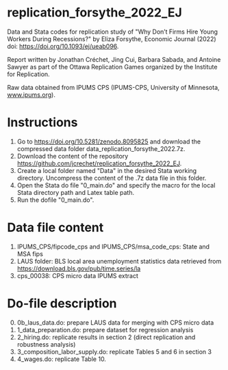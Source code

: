 # replication_forsythe_2022_EJ
Data and Stata codes for replication study of "Why Don’t Firms Hire Young Workers During Recessions?" by Eliza Forsythe, Economic Journal (2022) doi: https://doi.org/10.1093/ej/ueab096.

Report written by Jonathan Créchet, Jing Cui, Barbara Sabada, and Antoine Sawyer as part of the Ottawa Replication Games organized by the Institute for Replication.

Raw data obtained from IPUMS CPS (IPUMS-CPS, University of Minnesota, www.ipums.org).

# Instructions
1. Go to https://doi.org/10.5281/zenodo.8095825 and download the compressed data folder data_replication_forsythe_2022.7z.
2. Download the content of the repository https://github.com/jcrechet/replication_forsythe_2022_EJ.
3. Create a local folder named "Data" in the desired Stata working directory. Uncompress the content of the .7z data file in this folder.
4. Open the Stata do file "0_main.do" and specify the macro for the local Stata directory path and Latex table path.
5. Run the dofile "0_main.do".

# Data file content
1. IPUMS_CPS/fipcode_cps and IPUMS_CPS/msa_code_cps: State and MSA fips
2. LAUS folder: BLS local area unemployment statistics data retrieved from https://download.bls.gov/pub/time.series/la
3. cps_00038: CPS micro data IPUMS extract

# Do-file description
0. 0b_laus_data.do: prepare LAUS data for merging with CPS micro data
1. 1_data_preparation.do: prepare dataset for regression analysis
2. 2_hiring.do: replicate results in section 2 (direct replication and robustness analysis)
3. 3_composition_labor_supply.do: replicate Tables 5 and 6 in section 3
4. 4_wages.do: replicate Table 10.


